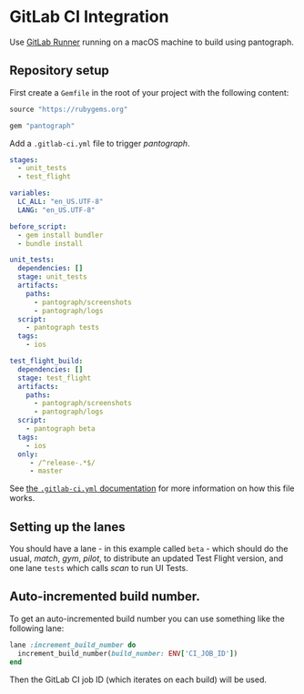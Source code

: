 # GitLab CI Integration

Use [GitLab Runner](https://gitlab.com/gitlab-org/gitlab-runner) running on a macOS machine
to build using pantograph.

## Repository setup

First create a `Gemfile` in the root of your project with the following content:

```ruby
source "https://rubygems.org"

gem "pantograph"
```

Add a `.gitlab-ci.yml` file to trigger _pantograph_.

```yml
stages:
  - unit_tests
  - test_flight

variables:
  LC_ALL: "en_US.UTF-8"
  LANG: "en_US.UTF-8"

before_script:
  - gem install bundler
  - bundle install

unit_tests:
  dependencies: []
  stage: unit_tests
  artifacts:
    paths:
      - pantograph/screenshots
      - pantograph/logs
  script:
    - pantograph tests
  tags:
    - ios

test_flight_build:
  dependencies: []
  stage: test_flight
  artifacts:
    paths:
      - pantograph/screenshots
      - pantograph/logs
  script:
    - pantograph beta
  tags:
    - ios
  only:
     - /^release-.*$/
     - master
```

See [the `.gitlab-ci.yml` documentation](https://docs.gitlab.com/ce/ci/yaml/README.html)
for more information on how this file works.

## Setting up the lanes
You should have a lane - in this example called `beta` - which should do the usual, _match_, _gym_, _pilot_, to distribute an updated Test Flight version, and one lane `tests` which calls _scan_ to run UI Tests.

## Auto-incremented build number.
To get an auto-incremented build number you can use something like the following lane:

```ruby
lane :increment_build_number do
  increment_build_number(build_number: ENV['CI_JOB_ID'])
end
```

Then the GitLab CI job ID (which iterates on each build) will be used.

